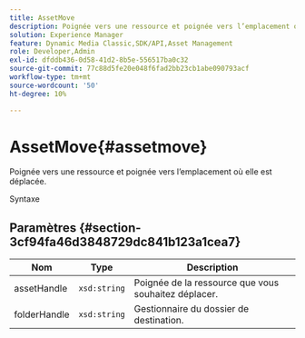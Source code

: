```yaml
---
title: AssetMove
description: Poignée vers une ressource et poignée vers l’emplacement où elle est déplacée.
solution: Experience Manager
feature: Dynamic Media Classic,SDK/API,Asset Management
role: Developer,Admin
exl-id: dfddb436-0d58-41d2-8b5e-556517ba0c32
source-git-commit: 77c88d5fe20e048f6fad2bb23cb1abe090793acf
workflow-type: tm+mt
source-wordcount: '50'
ht-degree: 10%

---
```


# AssetMove{#assetmove}

Poignée vers une ressource et poignée vers l’emplacement où elle est déplacée.

Syntaxe

## Paramètres {#section-3cf94fa46d3848729dc841b123a1cea7}

| Nom | Type | Description |
|---|---|---|
| assetHandle | `xsd:string` | Poignée de la ressource que vous souhaitez déplacer. |
| folderHandle | `xsd:string` | Gestionnaire du dossier de destination. |
